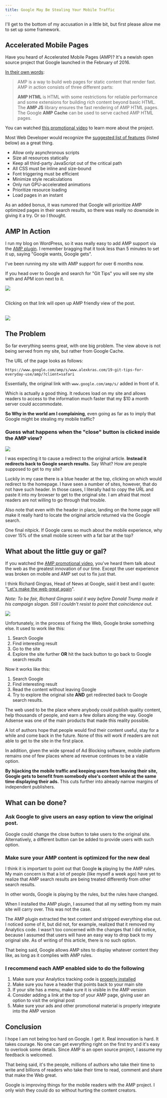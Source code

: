 ```yaml
---
title: Google May Be Stealing Your Mobile Traffic
...
```


I'll get to the bottom of my accusation in a little bit, but first please allow me to set up some framework.

## Accelerated Mobile Pages
Have you heard of Accelerated Mobile Pages (AMP)? It's a newish open source project that Google launched in the February of 2016.

[In their own words](https://www.ampproject.org/learn/about-amp/):

>AMP is a way to build web pages for static content that render fast. AMP in action consists of three different parts:
>
>**AMP HTML** is HTML with some restrictions for reliable performance and some extensions for building rich content beyond basic HTML. The **AMP JS** library ensures the fast rendering of AMP HTML pages. The Google **AMP Cache** can be used to serve cached AMP HTML pages.

You can watched [this promotional video](https://www.youtube.com/watch?v=WrpkFROqR0Q) to learn more about the project.

Most Web Developer would recognize the [suggested list of features](https://www.ampproject.org/learn/how-amp-works/) (listed below) as a great thing.

- Allow only asynchronous scripts
- Size all resources statically
- Keep all third-party JavaScript out of the critical path
- All CSS must be inline and size-bound
- Font triggering must be efficient
- Minimize style recalculations
- Only run GPU-accelerated animations
- Prioritize resource loading
- Load pages in an instant

As an added bonus, it was rumored that Google will prioritize AMP optimized pages in their search results, so there was really no downside in giving it a try. Or so I thought.

## AMP In Action

I run my blog on WordPress, so it was really easy to add AMP support via the [AMP plugin](https://wordpress.org/plugins/amp/). I remember bragging that it took less than 5 minutes to set it up, saying "Google wants, Google gets".

I've been running my site with AMP support for over 6 months now.

If you head over to Google and search for "Git Tips" you will see my site with and APM icon next to it.

![](./1-amp-demo.png)
  
<br />
Clicking on that link will open up AMP friendly view of the post.
<br /><br />

![](./2-in-amp-close.png)

## The Problem

So far everything seems great, with one big problem. The view above is not being served from my site, but rather from Google Cache.

The URL of the page looks as follows:

`https://www.google.com/amp/s/www.alexkras.com/19-git-tips-for-everyday-use/amp/?client=safari` 

Essentially, the original link with `www.google.com/amp/s/` added in front of it. 

Which is actually a good thing. It reduces load on my site and allows readers to access to the information much faster that my $10 a month server could accommodate.

**So Why in the world am I complaining**, even going as far as to imply that Google might be stealing my mobile traffic?

### Guess what happens when the "close" button is clicked inside the AMP view?

![](./3-close-button.png)

I was expecting it to cause a redirect to the original article. **Instead it redirects back to Google search results.** Say What? How are people supposed to get to my site? 

Luckily in my case there is a blue header at the top, clicking on which would redirect to the homepage. I have seen a number of sites, however, that do not have such header. In those cases, I literally had to copy the URL and paste it into my browser to get to the original site. I am afraid that most readers are not willing to go through that trouble.

Also note that even with the header in place, landing on the home page will make it really hard to locate the original article returned via the Google search.

One final nitpick. If Google cares so much about the mobile experience, why cover 15% of the small mobile screen with a fat bar at the top?

## What about the little guy or gal?

If you watched the [AMP promotional video](https://www.youtube.com/watch?v=WrpkFROqR0Q), you've heard them talk about the web as the greatest innovation of our time. Except the user experience was broken on mobile and AMP set out to fix just that.

I think Richard Gingras, Head of News at Google, said it best and I quote: "[Let's make the web great again](https://www.youtube.com/watch?v=WrpkFROqR0Q&feature=youtu.be&t=2m39s)".

*Note: To be fair, Richard Gingras said it way before Donald Trump made it his campaign slogan. Still I couldn't resist to point that coincidence out.*

![](./great-again.png)

Unfortunately, in the process of fixing the Web, Google broke something else. It used to work like this:

1. Search Google 
1. Find interesting result 
1. Go to the site
1. Explore the site further **OR** hit the back button to go back to Google search results

Now it works like this:

1. Search Google 
1. Find interesting result 
1. Read the content without leaving Google 
1. Try to explore the original site **AND** get redirected back to Google search results.

The web used to be the place where anybody could publish quality content, help thousands of people, and earn a few dollars along the way. Google Adsense was one of the main products that made this reality possible.

A lot of authors hope that people would find their content useful, stay for a while and come back in the future. None of this will work if readers are not able to get to the site in the first place.

In addition, given the wide spread of Ad Blocking software, mobile platform remains one of few places where ad revenue continues to be a viable option.

**By hijacking the mobile traffic and keeping users from leaving their site, Google gets to benefit from somebody else's content while at the same time displaying their ads.** This cuts further into already narrow margins of independent publishers.

## What can be done?

### Ask Google to give users an easy option to view the original post.

Google could change the close button to take users to the original site. Alternatively, a different button can be added to provide users with such option.

### Make sure your AMP content is optimized for the new deal

I think it is important to point out that Google **is** playing by the AMP rules. My main concern is that a lot of people (like myself a week ago) have yet to realize that AMP search results are being treated differently from other search results. 

In other words, Google is playing by the rules, but the rules have changed.

When I installed the AMP plugin, I assumed that all my setting from my main site will carry over. This was not the case. 

The AMP plugin extracted the text content and stripped everything else out. I noticed some of it, but did not, for example, realized that it removed my Analytics code. I wasn't too concerned with the changes that I did notice, because I assumed that users will have an easy way to drop back to my original site. As of writing of this article, there is no such option.

That being said, Google allows AMP sites to display whatever content they like, as long as it complies with AMP rules. 

### I recommend each AMP enabled side to do the following

1. Make sure your Analytics tracking code is [properly installed](https://developers.google.com/analytics/devguides/collection/amp-analytics/)
1. Make sure you have a header that points back to your main site
1. If your site has a menu, make sure it is visible in the AMP version
1. Consider adding a link at the top of your AMP page, giving user an option to visit the original post
1. Make sure your ads and other promotional material is properly integrate into the AMP version 

## Conclusion

I hope I am not being too hard on Google. I get it. Real innovation is hard. It takes courage. No one can get everything right on the first try and it's easy to overlook some details. Since AMP is an open source project, I assume my feedback is welcomed.

That being said, it's the people, millions of authors who take their time to write and billions of readers who take their time to read, comment and share that make the Web great.

Google is improving things for the mobile readers with the AMP project. I only wish they could do so without hurting the content creators.


